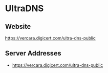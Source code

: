 # UltraDNS

## Website
https://vercara.digicert.com/ultra-dns-public

## Server Addresses
- https://vercara.digicert.com/ultra-dns-public